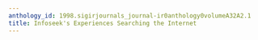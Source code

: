 ```yaml
---
anthology_id: 1998.sigirjournals_journal-ir0anthology0volumeA32A2.1
title: Infoseek's Experiences Searching the Internet
---
```

